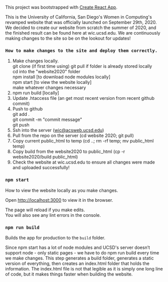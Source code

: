 This project was bootstrapped with [Create React App](https://github.com/facebook/create-react-app).

This is the University of California, San Diego's Women in Computing's revamped website that was officially launched on September 29th, 2020.<br />
We decided to create our website from scratch the summer of 2020, and the finished result can be found here at wic.ucsd.edu.
We are continuously making changes to the site so be on the lookout for updates!

### `How to make changes to the site and deploy them correctly.`
1. Make changes locally. <br />
    git clone (if first time using) git pull if folder is already stored locally<br />
    cd into the "website2020" folder<br />
    npm install [to download node modules locally]<br />
    npm start [to view the website locally]<br />
    make whatever changes necessary<br />
2. npm run build [locally]
3. Update .htaccess file (an get most recent version from recent github commit)
4. Push to github<br />
    git add .<br />
    git commit -m "commit message"<br />
    git push<br />
5. Ssh into the server (wic@acsweb.ucsd.edu)
6. Pull from the repo on the server (cd website 2020; git pull)
7. Copy current public_html to temp (cd ..; rm -rf temp; mv public_html temp)
8. Copy build from the website2020 to public_html (cp -r website2020/build public_html)
9. Check the website at wic.ucsd.edu to ensure all changes were made and uploaded successfully!

### `npm start`
How to view the website locally as you make changes.

Open [http://localhost:3000](http://localhost:3000) to view it in the browser.

The page will reload if you make edits.<br />
You will also see any lint errors in the console.

### `npm run build`

Builds the app for production to the `build` folder.<br />

Since npm start has a lot of node modules and UCSD's server doesn’t support node - only static pages - we have to do npm run build every time we make changes.
This step generates a build folder, generates a static version of everything, then creates an index.html folder that holds the information.
The index.html file is not that legible as it is simply one long line of code, but it makes things faster when building the website.
